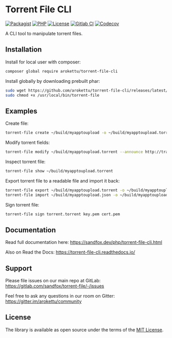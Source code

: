 # Torrent File CLI

[![Packagist]][Packagist Link]
[![PHP]][Packagist Link]
[![License]][License Link]
[![Gitlab CI]][Gitlab CI Link]
[![Codecov]][Codecov Link]

[Packagist]: https://img.shields.io/packagist/v/arokettu/torrent-file-cli.svg?style=flat-square
[PHP]: https://img.shields.io/packagist/php-v/arokettu/torrent-file-cli.svg?style=flat-square
[License]: https://img.shields.io/packagist/l/arokettu/torrent-file-cli.svg?style=flat-square
[Gitlab CI]: https://img.shields.io/gitlab/pipeline/sandfox/torrent-file-cli/master.svg?style=flat-square
[Codecov]: https://img.shields.io/codecov/c/gl/sandfox/torrent-file-cli?style=flat-square

[Packagist Link]: https://packagist.org/packages/arokettu/torrent-file-cli
[License Link]: LICENSE.md
[Gitlab CI Link]: https://gitlab.com/sandfox/torrent-file-cli/-/pipelines
[Codecov Link]: https://codecov.io/gl/sandfox/torrent-file-cli/

A CLI tool to manipulate torrent files.

## Installation

Install for local user with composer:

```bash
composer global require arokettu/torrent-file-cli
```

Install globally by downloading prebuilt phar:

```bash
sudo wget https://github.com/arokettu/torrent-file-cli/releases/latest/download/torrent-file.phar -O /usr/local/bin/torrent-file
sudo chmod +x /usr/local/bin/torrent-file
```

## Examples

Create file:

```bash
torrent-file create ~/build/myapptoupload -o ~/build/myapptoupload.torrent 
```

Modify torrent fields:

```bash
torrent-file modify ~/build/myapptoupload.torrent --announce http://tracker
```

Inspect torrent file:

```bash
torrent-file show ~/build/myapptoupload.torrent
```

Export torrent file to a readable file and import it back:

```bash
torrent-file export ~/build/myapptoupload.torrent -o ~/build/myapptoupload.json
torrent-file import ~/build/myapptoupload.json -o ~/build/myapptoupload.torrent
```

Sign torrent file:

```bash
torrent-file sign torrent.torrent key.pem cert.pem
```

## Documentation

Read full documentation here: <https://sandfox.dev/php/torrent-file-cli.html>

Also on Read the Docs: <https://torrent-file-cli.readthedocs.io/>

## Support

Please file issues on our main repo at GitLab: <https://gitlab.com/sandfox/torrent-file/-/issues>

Feel free to ask any questions in our room on Gitter: <https://gitter.im/arokettu/community>

## License

The library is available as open source under the terms of the [MIT License][License Link].
